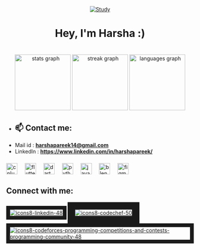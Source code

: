 <div align="center">
    <a href="https://ibb.co/x2Cd1bX"><img src="https://i.ibb.co/QJbtPVp/Study.jpg" alt="Study" border="0"></a>
</div>  

<h1 align="center">Hey, I'm Harsha :)</h1>

###

<br clear="both">

<div align="center">
  <img src="https://github-readme-stats.vercel.app/api?username=hharshapareekk&hide_title=false&hide_rank=false&show_icons=true&include_all_commits=true&count_private=true&disable_animations=false&theme=dracula&locale=en&hide_border=true" height="150" alt="stats graph"  />
  <img src="https://streak-stats.demolab.com?user=hharshapareekk&locale=en&mode=daily&theme=dracula&hide_border=true&border_radius=5" height="150" alt="streak graph"  />
  <img src="https://github-readme-stats.vercel.app/api/top-langs?username=hharshapareekk&locale=en&hide_title=false&layout=compact&card_width=320&langs_count=5&theme=dracula&hide_border=true" height="150" alt="languages graph"  />
</div>

- <h2 align="left">📫 Contact me:</h2>
-  Mail id : **harshapareek14@gmail.com**
-  LinkedIn : **https://www.linkedin.com/in/harshapareek/**

###

<div align="left">
  <img src="https://cdn.jsdelivr.net/gh/devicons/devicon/icons/cplusplus/cplusplus-original.svg" height="30" alt="cplusplus logo"  />
  <img width="12" />
  <img src="https://cdn.jsdelivr.net/gh/devicons/devicon/icons/flutter/flutter-original.svg" height="30" alt="flutter logo"  />
  <img width="12" />
  <img src="https://cdn.jsdelivr.net/gh/devicons/devicon/icons/dart/dart-original.svg" height="30" alt="dart logo"  />
  <img width="12" />
  <img src="https://cdn.jsdelivr.net/gh/devicons/devicon/icons/python/python-original.svg" height="30" alt="python logo"  />
  <img width="12" />
  <img src="https://cdn.jsdelivr.net/gh/devicons/devicon/icons/java/java-original.svg" height="30" alt="java logo"  />
  <img width="12" />
  <img src="https://cdn.jsdelivr.net/gh/devicons/devicon/icons/blender/blender-original.svg" height="30" alt="blender logo"  />
  <img width="12" />
  <img src="https://cdn.jsdelivr.net/gh/devicons/devicon/icons/figma/figma-original.svg" height="30" alt="figma logo"  />
</div>


<h2 align="left">Connect with me:</h2>
<p align="left">
<a href="https://www.linkedin.com/in/harshapareek/"><img src="https://i.ibb.co/8KmxB7C/icons8-linkedin-48.png" alt="icons8-linkedin-48" border="10"></a>
<a href="https://www.codechef.com/users/procomder_101"><img src="https://i.ibb.co/gzVHSQT/icons8-codechef-50.png" alt="icons8-codechef-50" border="20"></a>
<a href="https://codeforces.com/profile/procoder_hp14"><img src="https://i.ibb.co/Q93cqfw/icons8-codeforces-programming-competitions-and-contests-programming-community-48.png" alt="icons8-codeforces-programming-competitions-and-contests-programming-community-48" border="10"></a>

